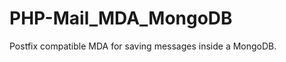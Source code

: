 PHP-Mail_MDA_MongoDB
====================

Postfix compatible MDA for saving messages inside a MongoDB.